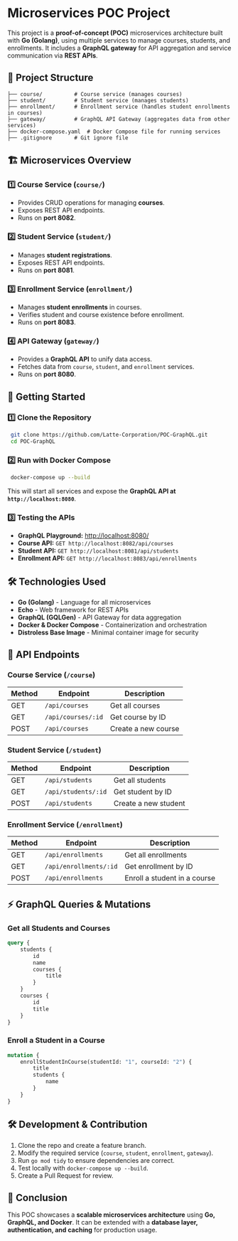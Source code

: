 # Microservices POC Project

This project is a **proof-of-concept (POC)** microservices architecture built with **Go (Golang)**, using multiple services to manage courses, students, and enrollments. It includes a **GraphQL gateway** for API aggregation and service communication via **REST APIs**.

## 📌 Project Structure

```
├── course/          # Course service (manages courses)
├── student/         # Student service (manages students)
├── enrollment/      # Enrollment service (handles student enrollments in courses)
├── gateway/         # GraphQL API Gateway (aggregates data from other services)
├── docker-compose.yaml  # Docker Compose file for running services
├── .gitignore       # Git ignore file
```

## 🏗️ Microservices Overview

### 1️⃣ Course Service (`course/`)

- Provides CRUD operations for managing **courses**.
- Exposes REST API endpoints.
- Runs on **port 8082**.

### 2️⃣ Student Service (`student/`)

- Manages **student registrations**.
- Exposes REST API endpoints.
- Runs on **port 8081**.

### 3️⃣ Enrollment Service (`enrollment/`)

- Manages **student enrollments** in courses.
- Verifies student and course existence before enrollment.
- Runs on **port 8083**.

### 4️⃣ API Gateway (`gateway/`)

- Provides a **GraphQL API** to unify data access.
- Fetches data from `course`, `student`, and `enrollment` services.
- Runs on **port 8080**.

## 🚀 Getting Started

### 1️⃣ Clone the Repository

```sh
 git clone https://github.com/Latte-Corporation/POC-GraphQL.git
 cd POC-GraphQL
```

### 2️⃣ Run with Docker Compose

```sh
 docker-compose up --build
```

This will start all services and expose the **GraphQL API at `http://localhost:8080`**.

### 3️⃣ Testing the APIs

- **GraphQL Playground:** [http://localhost:8080/](http://localhost:8080/)
- **Course API:** `GET http://localhost:8082/api/courses`
- **Student API:** `GET http://localhost:8081/api/students`
- **Enrollment API:** `GET http://localhost:8083/api/enrollments`

## 🛠️ Technologies Used

- **Go (Golang)** - Language for all microservices
- **Echo** - Web framework for REST APIs
- **GraphQL (GQLGen)** - API Gateway for data aggregation
- **Docker & Docker Compose** - Containerization and orchestration
- **Distroless Base Image** - Minimal container image for security

## 📜 API Endpoints

### Course Service (`/course`)

| Method | Endpoint           | Description         |
| ------ | ------------------ | ------------------- |
| GET    | `/api/courses`     | Get all courses     |
| GET    | `/api/courses/:id` | Get course by ID    |
| POST   | `/api/courses`     | Create a new course |

### Student Service (`/student`)

| Method | Endpoint            | Description          |
| ------ | ------------------- | -------------------- |
| GET    | `/api/students`     | Get all students     |
| GET    | `/api/students/:id` | Get student by ID    |
| POST   | `/api/students`     | Create a new student |

### Enrollment Service (`/enrollment`)

| Method | Endpoint               | Description                  |
| ------ | ---------------------- | ---------------------------- |
| GET    | `/api/enrollments`     | Get all enrollments          |
| GET    | `/api/enrollments/:id` | Get enrollment by ID         |
| POST   | `/api/enrollments`     | Enroll a student in a course |

## ⚡ GraphQL Queries & Mutations

### Get all Students and Courses

```graphql
query {
	students {
		id
		name
		courses {
			title
		}
	}
	courses {
		id
		title
	}
}
```

### Enroll a Student in a Course

```graphql
mutation {
	enrollStudentInCourse(studentId: "1", courseId: "2") {
		title
		students {
			name
		}
	}
}
```

## 🛠️ Development & Contribution

1. Clone the repo and create a feature branch.
2. Modify the required service (`course`, `student`, `enrollment`, `gateway`).
3. Run `go mod tidy` to ensure dependencies are correct.
4. Test locally with `docker-compose up --build`.
5. Create a Pull Request for review.

## 🏁 Conclusion

This POC showcases a **scalable microservices architecture** using **Go, GraphQL, and Docker**. It can be extended with a **database layer, authentication, and caching** for production usage.
